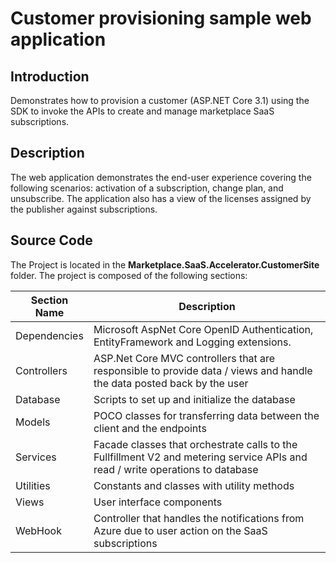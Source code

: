# Customer provisioning sample web application

## Introduction

Demonstrates how to provision a customer (ASP.NET Core 3.1) using the SDK to invoke the APIs to create and manage marketplace SaaS subscriptions.

## Description

The web application demonstrates the end-user experience covering the following scenarios: activation of a subscription, change plan, and unsubscribe. The application also has a view of the licenses assigned by the publisher against subscriptions.

## Source Code

The Project is located in the **Marketplace.SaaS.Accelerator.CustomerSite** folder. The project is composed of the following sections:

| Section Name | Description |
| --- | --- |  
| Dependencies | Microsoft AspNet Core OpenID Authentication, EntityFramework and Logging extensions.  |
| Controllers | ASP.Net Core MVC controllers that are responsible to provide data  / views and handle the data posted back by the user |
| Database | Scripts to set up and initialize the database |
| Models | POCO classes for transferring data between the client and the endpoints |
| Services | Facade classes that orchestrate calls to the Fullfillment V2 and metering service APIs and read / write operations to database|
| Utilities | Constants and classes with utility methods |
| Views | User interface components |
| WebHook | Controller that handles the notifications from Azure due to user action on the SaaS subscriptions |
